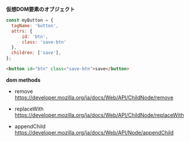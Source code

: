 **仮想DOM要素のオブジェクト**

```javascript
const myButton = {
  tagName: 'button',
  attrs: {
      id: 'btn',
      class: 'save-btn'
  },
  children: ['save'],
};
```

```html
<button id="btn" class="save-btn">save</button>
```

**dom methods**

- remove
https://developer.mozilla.org/ja/docs/Web/API/ChildNode/remove

- replaceWith
https://developer.mozilla.org/ja/docs/Web/API/ChildNode/replaceWith

- appendChild
https://developer.mozilla.org/ja/docs/Web/API/Node/appendChild
